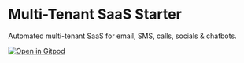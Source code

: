 # Multi-Tenant SaaS Starter

Automated multi-tenant SaaS for email, SMS, calls, socials & chatbots.

[![Open in Gitpod](https://gitpod.io/button/open-in-gitpod.svg)](https://gitpod.io/#https://github.com/Mundia-Brian/multi-tenant-saas-starter)
